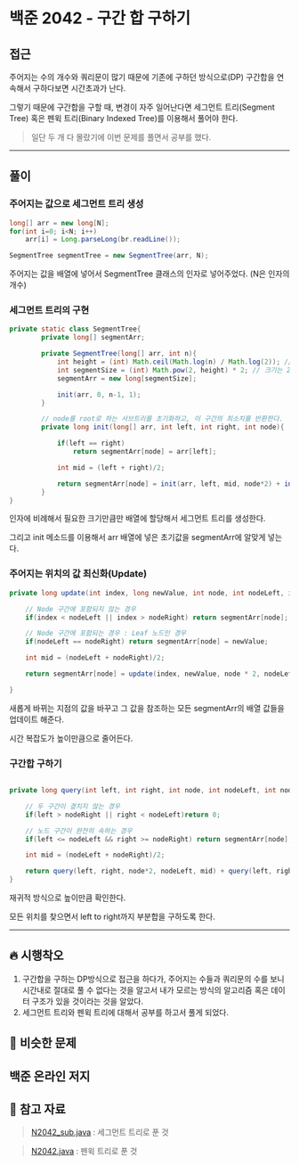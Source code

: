 # 백준 2042 - 구간 합 구하기

## 접근

주어지는 수의 개수와 쿼리문이 많기 때문에 기존에 구하던 방식으로(DP) 구간합을 연속해서 구하다보면 시간초과가 난다.

그렇기 때문에 구간합을 구할 때, 변경이 자주 일어난다면 세그먼트 트리(Segment Tree) 혹은 펜윅 트리(Binary Indexed Tree)를 이용해서 풀어야 한다.

> 일단 두 개 다 몰랐기에 이번 문제를 풀면서 공부를 했다.

---
## 풀이

### 주어지는 값으로 세그먼트 트리 생성


```java
long[] arr = new long[N];
for(int i=0; i<N; i++)
    arr[i] = Long.parseLong(br.readLine());

SegmentTree segmentTree = new SegmentTree(arr, N);
```

주어지는 값을 배열에 넣어서 SegmentTree 클래스의 인자로 넣어주었다. (N은 인자의 개수)


### 세그먼트 트리의 구현

```java
private static class SegmentTree{
        private long[] segmentArr;

        private SegmentTree(long[] arr, int n){
            int height = (int) Math.ceil(Math.log(n) / Math.log(2)); // 트리의 높이를 구한다.
            int segmentSize = (int) Math.pow(2, height) * 2; // 크기는 2^height -1 만큼 필요하다.
            segmentArr = new long[segmentSize];

            init(arr, 0, n-1, 1);
        }

        // node를 root로 하는 서브트리를 초기화하고, 이 구간의 최소치를 반환한다.
        private long init(long[] arr, int left, int right, int node){

            if(left == right)
                return segmentArr[node] = arr[left];

            int mid = (left + right)/2;

            return segmentArr[node] = init(arr, left, mid, node*2) + init(arr, mid+1, right, node * 2 + 1);
        }
}
```

인자에 비례해서 필요한 크기만큼만 배열에 할당해서 세그먼트 트리를 생성한다. 

그리고 init 메소드를 이용해서 arr 배열에 넣은 초기값을 segmentArr에 알맞게 넣는다. 


### 주어지는 위치의 값 최신화(Update)

```java
private long update(int index, long newValue, int node, int nodeLeft, int nodeRight){

    // Node 구간에 포함되지 않는 경우
    if(index < nodeLeft || index > nodeRight) return segmentArr[node];

    // Node 구간에 포함되는 경우 : Leaf 노드인 경우
    if(nodeLeft == nodeRight) return segmentArr[node] = newValue;

    int mid = (nodeLeft + nodeRight)/2;

    return segmentArr[node] = update(index, newValue, node * 2, nodeLeft, mid) + update(index, newValue, (node * 2) + 1, mid + 1, nodeRight);

}
```

새롭게 바뀌는 지점의 값을 바꾸고 그 값을 참조하는 모든 segmentArr의 배열 값들을 업데이트 해준다. 

시간 복잡도가 높이만큼으로 줄어든다. 


### 구간합 구하기

```java

private long query(int left, int right, int node, int nodeLeft, int nodeRight){

    // 두 구간이 곂치지 않는 경우
    if(left > nodeRight || right < nodeLeft)return 0;

    // 노드 구간이 완전히 속하는 경우
    if(left <= nodeLeft && right >= nodeRight) return segmentArr[node];

    int mid = (nodeLeft + nodeRight)/2;

    return query(left, right, node*2, nodeLeft, mid) + query(left, right, (node * 2)+1, mid + 1, nodeRight);
}
```

재귀적 방식으로 높이만큼 확인한다.

모든 위치를 찾으면서 left to right까지 부분합을 구하도록 한다. 

--- 
## 🔥 시행착오

1. 구간합을 구하는 DP방식으로 접근을 하다가, 주어지는 수들과 쿼리문의 수를 보니 시간내로 절대로 풀 수 없다는 것을 알고서 내가 모르는 방식의 알고리즘 혹은 데이터 구조가 있을 것이라는 것을 알았다.
2. 세그먼트 트리와 펜윅 트리에 대해서 공부를 하고서 풀게 되었다.


## 🤭 비슷한 문제

백준 온라인 저지
- 


## 💌 참고 자료

> [N2042_sub.java](https://github.com/Rurril/Problem-Solving/blob/Test/Problem-Solving/PS/SegmentTree/N2042_sub.java) : 세그먼트 트리로 푼 것

> [N2042.java](https://github.com/Rurril/Problem-Solving/blob/Test/Problem-Solving/PS/SegmentTree/N2042.java) : 펜윅 트리로 푼 것 


